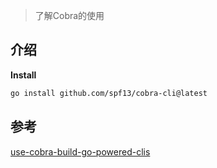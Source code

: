 > 了解Cobra的使用

## 介绍

**Install**

```bash
go install github.com/spf13/cobra-cli@latest
```

## 参考

[use-cobra-build-go-powered-clis](https://www.twilio.com/en-us/blog/use-cobra-build-go-powered-clis)